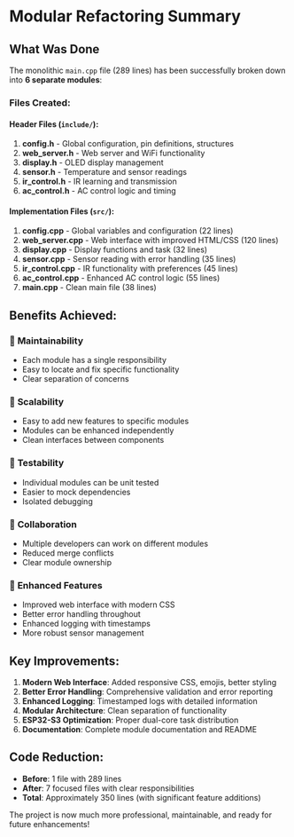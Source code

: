 # Modular Refactoring Summary

## What Was Done

The monolithic `main.cpp` file (289 lines) has been successfully broken down into **6 separate modules**:

### Files Created:

#### Header Files (`include/`):
1. **config.h** - Global configuration, pin definitions, structures
2. **web_server.h** - Web server and WiFi functionality  
3. **display.h** - OLED display management
4. **sensor.h** - Temperature and sensor readings
5. **ir_control.h** - IR learning and transmission
6. **ac_control.h** - AC control logic and timing

#### Implementation Files (`src/`):
1. **config.cpp** - Global variables and configuration (22 lines)
2. **web_server.cpp** - Web interface with improved HTML/CSS (120 lines)
3. **display.cpp** - Display functions and task (32 lines)
4. **sensor.cpp** - Sensor reading with error handling (35 lines)
5. **ir_control.cpp** - IR functionality with preferences (45 lines)
6. **ac_control.cpp** - Enhanced AC control logic (55 lines)
7. **main.cpp** - Clean main file (38 lines)

## Benefits Achieved:

### 🔧 **Maintainability**
- Each module has a single responsibility
- Easy to locate and fix specific functionality
- Clear separation of concerns

### 🚀 **Scalability**  
- Easy to add new features to specific modules
- Modules can be enhanced independently
- Clean interfaces between components

### 🧪 **Testability**
- Individual modules can be unit tested
- Easier to mock dependencies
- Isolated debugging

### 👥 **Collaboration**
- Multiple developers can work on different modules
- Reduced merge conflicts
- Clear module ownership

### 📱 **Enhanced Features**
- Improved web interface with modern CSS
- Better error handling throughout
- Enhanced logging with timestamps
- More robust sensor management

## Key Improvements:

1. **Modern Web Interface**: Added responsive CSS, emojis, better styling
2. **Better Error Handling**: Comprehensive validation and error reporting
3. **Enhanced Logging**: Timestamped logs with detailed information
4. **Modular Architecture**: Clean separation of functionality
5. **ESP32-S3 Optimization**: Proper dual-core task distribution
6. **Documentation**: Complete module documentation and README

## Code Reduction:
- **Before**: 1 file with 289 lines
- **After**: 7 focused files with clear responsibilities
- **Total**: Approximately 350 lines (with significant feature additions)

The project is now much more professional, maintainable, and ready for future enhancements!
